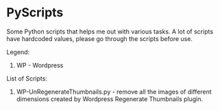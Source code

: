 # PyScripts
Some Python scripts that helps me out with various tasks. A lot of scripts have hardcoded values, please go through the scripts before use.

Legend:
1. WP - Wordpress

List of Scripts:
1. WP-UnRegenerateThumbnails.py - remove all the images of different dimensions created by Wordpress Regenerate Thumbnails plugin.
